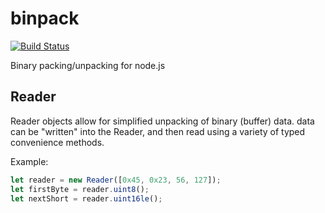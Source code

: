 # binpack

[![Build Status](https://travis-ci.org/mcurcio/binpack.svg)](https://travis-ci.org/mcurcio/binpack)

Binary packing/unpacking for node.js

## Reader

Reader objects allow for simplified unpacking of binary (buffer) data. data
can be "written" into the Reader, and then read using a variety of typed convenience
methods.

Example:
```js
let reader = new Reader([0x45, 0x23, 56, 127]);
let firstByte = reader.uint8();
let nextShort = reader.uint16le();
```
